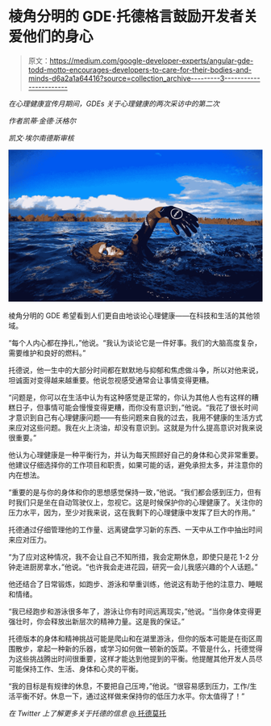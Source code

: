 # 棱角分明的 GDE·托德格言鼓励开发者关爱他们的身心

> 原文：<https://medium.com/google-developer-experts/angular-gde-todd-motto-encourages-developers-to-care-for-their-bodies-and-minds-d6a2a1a64416?source=collection_archive---------3----------------------->

*在心理健康宣传月期间，GDEs 关于心理健康的两次采访中的第二次*

*作者凯蒂·金德·沃格尔*

*凯文·埃尔南德斯审核*

![](img/9583f57be109299b4a6c5fd2d1bf4867.png)

棱角分明的 GDE 希望看到人们更自由地谈论心理健康——在科技和生活的其他领域。

“每个人内心都在挣扎，”他说。“我认为谈论它是一件好事。我们的大脑高度复杂，需要维护和良好的燃料。”

托德说，他一生中的大部分时间都在默默地与抑郁和焦虑做斗争，所以对他来说，坦诚面对变得越来越重要。他说忽视感受通常会让事情变得更糟。

“问题是，你可以在生活中认为有这种感觉是正常的，你认为其他人也有这样的糟糕日子，但事情可能会慢慢变得更糟，而你没有意识到，”他说。“我花了很长时间才意识到自己有心理健康问题——有些问题来自我的过去，我用不健康的生活方式来应对这些问题。我在火上浇油，却没有意识到。这就是为什么提高意识对我来说很重要。”

他认为心理健康是一种平衡行为，并认为每天照顾好自己的身体和心灵非常重要。他建议仔细选择你的工作项目和职责，如果可能的话，避免承担太多，并注意你的内在想法。

“重要的是与你的身体和你的思想感觉保持一致，”他说。“我们都会感到压力，但有时我们只是坐在自动驾驶仪上，忽视它。这是时候保护你的心理健康了。关注你的压力水平，因为，至少对我来说，这在我剩下的心理健康中发挥了巨大的作用。”

托德通过仔细管理他的工作量、远离键盘学习新的东西、一天中从工作中抽出时间来应对压力。

“为了应对这种情况，我不会让自己不知所措，我会定期休息，即使只是花 1-2 分钟走进厨房拿水，”他说。“也许我会走进花园，研究一会儿我感兴趣的个人话题。”

他还结合了日常锻炼，如跑步、游泳和举重训练，他说这有助于他的注意力、睡眠和情绪。

“我已经跑步和游泳很多年了，游泳让你有时间远离现实，”他说。“当你身体变得更强壮时，你会释放出新层次的精神力量。这是我的保证。”

托德版本的身体和精神挑战可能是爬山和在湖里游泳，但你的版本可能是在街区周围散步，拿起一种新的乐器，或学习如何做一顿新的饭菜。不管是什么，托德觉得为这些挑战腾出时间很重要，这样才能达到他提到的平衡。他提醒其他开发人员尽可能保持工作、生活、身体和心灵的平衡。

“我的目标是有规律的休息，不要把自己压垮，”他说。“很容易感到压力，工作/生活平衡不好。休息一下，通过这样做来保持你的低压力水平。你太值得了！”

*在 Twitter 上了解更多关于托德的信息* [*@* 托德莫托](https://twitter.com/toddmotto)